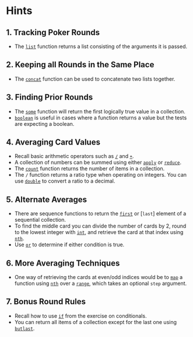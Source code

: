 # Hints

## 1. Tracking Poker Rounds

- The [`list`][list] function returns a list consisting of the arguments it is passed.

## 2. Keeping all Rounds in the Same Place

- The [`concat`][concat] function can be used to concatenate two lists together.

## 3. Finding Prior Rounds

- The [`some`][some] function will return the first logically true value in a collection.
- [`boolean`][boolean] is useful in cases where a function returns a value but the tests are expecting a boolean.

## 4. Averaging Card Values

- Recall basic arithmetic operators such as [`/`][division] and [`+`][addition].
- A collection of numbers can be summed using either [`apply`][apply] or [`reduce`][reduce].
- The [`count`][count] function returns the number of items in a collection.
- The `/` function returns a ratio type when operating on integers. You can use [`double`][double] to convert a ratio to a decimal.

## 5. Alternate Averages

- There are sequence functions to return the [`first`][first] or [`last`] element of a sequential collection.
- To find the middle card you can divide the number of cards by 2, round to the lowest integer with [`int`][int], and retrieve the card at that index using [`nth`][nth].
- Use [`or`][or] to determine if either condition is true.

## 6. More Averaging Techniques

- One way of retrieving the cards at even/odd indices would be to [`map`][map] a function using [`nth`][nth] over a [`range`][range], which takes an optional `step` argument.

## 7. Bonus Round Rules

- Recall how to use [`if`][if] from the exercise on conditionals.
- You can return all items of a collection except for the last one using [`butlast`][butlast].

[addition]: https://clojuredocs.org/clojure.core/+
[apply]: https://clojuredocs.org/clojure.core/apply
[boolean]: https://clojuredocs.org/clojure.core/boolean
[butlast]: https://clojuredocs.org/clojure.core/butlast
[concat]: https://clojuredocs.org/clojure.core/concat
[count]: https://clojuredocs.org/clojure.core/count
[division]: https://clojuredocs.org/clojure.core/_fs
[double]: https://clojuredocs.org/clojure.core/double
[first]: https://clojuredocs.org/clojure.core/first
[if]: https://clojuredocs.org/clojure.core/if
[int]: https://clojuredocs.org/clojure.core/int
[last]: https://clojuredocs.org/clojure.core/last
[list]: https://clojuredocs.org/clojure.core/list
[map]: https://clojuredocs.org/clojure.core/map
[nth]: https://clojuredocs.org/clojure.core/nth
[or]: https://clojuredocs.org/clojure.core/or
[range]: https://clojuredocs.org/clojure.core/range
[reduce]: https://clojuredocs.org/clojure.core/reduce
[some]: https://clojuredocs.org/clojure.core/some